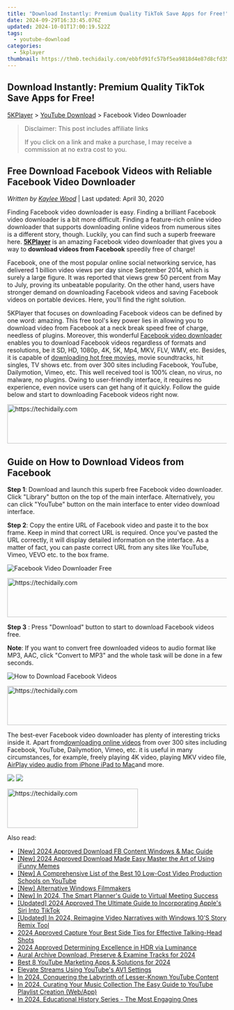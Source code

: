 ```yaml
---
title: "Download Instantly: Premium Quality TikTok Save Apps for Free!"
date: 2024-09-29T16:33:45.076Z
updated: 2024-10-01T17:00:19.522Z
tags:
  - youtube-download
categories:
  - 5kplayer
thumbnail: https://thmb.techidaily.com/ebbfd91fc57bf5ea9818d4e87d8cfd35544a71921ce7ca73b2986ee75e83dd45.jpg
---
```


## Download Instantly: Premium Quality TikTok Save Apps for Free!

[5KPlayer](https://tools.techidaily.com/5kplayer/products/) \> [YouTube Download](https://tools.techidaily.com/5kplayer/youtube-download/) \> Facebook Video Downloader 

>  Disclaimer: This post includes affiliate links
>
>  If you click on a link and make a purchase, I may receive a commission at no extra cost to you.
>

## Free Download Facebook Videos with Reliable Facebook Video Downloader

 _Written by [Kaylee Wood](https://www.quora.com/profile/Amanda-Hu-21)_ | Last updated: April 30, 2020 

Finding Facebook video downloader is easy. Finding a brilliant Facebook video downloader is a bit more difficult. Finding a feature-rich online video downloader that supports downloading online videos from numerous sites is a different story, though. Luckily, you can find such a superb freeware here. [**5KPlayer**](https://tools.techidaily.com/5kplayer/products/) is an amazing Facebook video downloader that gives you a way to **download videos from Facebook** speedily free of charge! 

Facebook, one of the most popular online social networking service, has delivered 1 billion video views per day since September 2014, which is surely a large figure. It was reported that views grew 50 percent from May to July, proving its unbeatable popularity. On the other hand, users have stronger demand on downloading Facebook videos and saving Facebook videos on portable devices. Here, you'll find the right solution.

5KPlayer that focuses on downloading Facebook videos can be defined by one word: amazing. This free tool's key power lies in allowing you to download video from Facebook at a neck break speed free of charge, needless of plugins. Moreover, this wonderful [Facebook video downloader](https://tools.techidaily.com/5kplayer/youtube-download/) enables you to download Facebook videos regardless of formats and resolutions, be it SD, HD, 1080p, 4K, 5K, Mp4, MKV, FLV, WMV, etc. Besides, it is capable of [downloading hot free movies](https://tools.techidaily.com/5kplayer/youtube-download/), movie soundtracks, hit singles, TV shows etc. from over 300 sites including Facebook, YouTube, Dailymotion, Vimeo, etc. This well received tool is 100% clean, no virus, no malware, no plugins. Owing to user-friendly interface, it requires no experience, even novice users can get hang of it quickly. Follow the guide below and start to downloading Facebook videos right now.

<!-- affiliate ads begin -->
<a href="https://aligracehair.sjv.io/c/5597632/1885932/19272" target="_top" id="1885932">
  <img src="//a.impactradius-go.com/display-ad/19272-1885932" border="0" alt="https://techidaily.com" width="728" height="90"/>
</a>
<img height="0" width="0" src="https://aligracehair.sjv.io/i/5597632/1885932/19272" style="position:absolute;visibility:hidden;" border="0" />
<!-- affiliate ads end -->

## Guide on How to Download Videos from Facebook

**Step 1**: Download and launch this superb free Facebook video downloader. Click "Library" button on the top of the main interface. Alternatively, you can click "YouTube" button on the main interface to enter video download interface.

**Step 2**: Copy the entire URL of Facebook video and paste it to the box frame. Keep in mind that correct URL is required. Once you've pasted the URL correctly, it will display detailed information on the interface. As a matter of fact, you can paste correct URL from any sites like YouTube, Vimeo, VEVO etc. to the box frame.

![Facebook Video Downloader Free](https://www.5kplayer.com/youtube-download/img/youtube-0119-01.jpg) 

<!-- affiliate ads begin -->
<a href="https://appsumo.8odi.net/c/5597632/1062447/7443" target="_top" id="1062447">
  <img src="//a.impactradius-go.com/display-ad/7443-1062447" border="0" alt="https://techidaily.com" width="600" height="90"/>
</a>
<img height="0" width="0" src="https://appsumo.8odi.net/i/5597632/1062447/7443" style="position:absolute;visibility:hidden;" border="0" />
<!-- affiliate ads end -->

**Step 3** : Press "Download" button to start to download Facebook videos free.

**Note**: If you want to convert free downloaded videos to audio format like MP3, AAC, click "Convert to MP3" and the whole task will be done in a few seconds.

![How to Download Facebook Videos](https://www.5kplayer.com/youtube-download/img/download-facebook-video.jpg) 

<!-- affiliate ads begin -->
<a href="https://wigfever.sjv.io/c/5597632/2014851/22899" target="_top" id="2014851">
  <img src="//a.impactradius-go.com/display-ad/22899-2014851" border="0" alt="https://techidaily.com" width="728" height="90"/>
</a>
<img height="0" width="0" src="https://wigfever.sjv.io/i/5597632/2014851/22899" style="position:absolute;visibility:hidden;" border="0" />
<!-- affiliate ads end -->

The best-ever Facebook video downloader has plenty of interesting tricks inside it. Apart from[downloading online videos](https://tools.techidaily.com/5kplayer/products/) from over 300 sites including Facebook, YouTube, Dailymotion, Vimeo, etc. it is useful in many circumstances, for example, freely playing 4K video, playing MKV video file, [AirPlay video audio from iPhone iPad to Mac](https://tools.techidaily.com/5kplayer/airplay/)and more. 

[![](https://www.5kplayer.com/youtube-download/../button/freedownwhitewin.png)](https://tools.techidaily.com/5kplayer/products/) [![](https://www.5kplayer.com/youtube-download/../button/freedownbackmac.png)](https://tools.techidaily.com/5kplayer/products/)

<!-- affiliate ads begin -->
<a href="https://aligracehair.sjv.io/c/5597632/1997717/19272" target="_top" id="1997717">
  <img src="//a.impactradius-go.com/display-ad/19272-1997717" border="0" alt="https://techidaily.com" width="300" height="90"/>
</a>
<img height="0" width="0" src="https://aligracehair.sjv.io/i/5597632/1997717/19272" style="position:absolute;visibility:hidden;" border="0" />
<!-- affiliate ads end -->

<ins class="adsbygoogle"
     style="display:block"
     data-ad-format="autorelaxed"
     data-ad-client="ca-pub-7571918770474297"
     data-ad-slot="1223367746"></ins>

<ins class="adsbygoogle"
     style="display:block"
     data-ad-client="ca-pub-7571918770474297"
     data-ad-slot="8358498916"
     data-ad-format="auto"
     data-full-width-responsive="true"></ins>

<span class="atpl-alsoreadstyle">Also read:</span>
<div><ul>
<li><a href="https://facebook-clips.techidaily.com/new-2024-approved-download-fb-content-windows-and-mac-guide/"><u>[New] 2024 Approved Download FB Content Windows & Mac Guide</u></a></li>
<li><a href="https://article-helps.techidaily.com/new-2024-approved-download-made-easy-master-the-art-of-using-ifunny-memes/"><u>[New] 2024 Approved Download Made Easy Master the Art of Using iFunny Memes</u></a></li>
<li><a href="https://youtube-video-recordings.techidaily.com/new-a-comprehensive-list-of-the-best-10-low-cost-video-production-schools-on-youtube/"><u>[New] A Comprehensive List of the Best 10 Low-Cost Video Production Schools on YouTube</u></a></li>
<li><a href="https://fox-http.techidaily.com/new-alternative-windows-filmmakers/"><u>[New] Alternative Windows Filmmakers</u></a></li>
<li><a href="https://digital-screen-recording.techidaily.com/new-in-2024-the-smart-planners-guide-to-virtual-meeting-success/"><u>[New] In 2024, The Smart Planner's Guide to Virtual Meeting Success</u></a></li>
<li><a href="https://tiktok-video-recordings.techidaily.com/updated-2024-approved-the-ultimate-guide-to-incorporating-apples-siri-into-tiktok/"><u>[Updated] 2024 Approved The Ultimate Guide to Incorporating Apple's Siri Into TikTok</u></a></li>
<li><a href="https://fox-glue.techidaily.com/updated-in-2024-reimagine-video-narratives-with-windows-10s-story-remix-tool/"><u>[Updated] In 2024, Reimagine Video Narratives with Windows 10'S Story Remix Tool</u></a></li>
<li><a href="https://youtube-video-recordings.techidaily.com/2024-approved-capture-your-best-side-tips-for-effective-talking-head-shots/"><u>2024 Approved Capture Your Best Side Tips for Effective Talking-Head Shots</u></a></li>
<li><a href="https://fox-glue.techidaily.com/2024-approved-determining-excellence-in-hdr-via-luminance/"><u>2024 Approved Determining Excellence in HDR via Luminance</u></a></li>
<li><a href="https://screen-mirroring-recording.techidaily.com/aural-archive-download-preserve-and-examine-tracks-for-2024/"><u>Aural Archive Download, Preserve & Examine Tracks for 2024</u></a></li>
<li><a href="https://youtube-video-recordings.techidaily.com/best-8-youtube-marketing-apps-and-solutions-for-2024/"><u>Best 8 YouTube Marketing Apps & Solutions for 2024</u></a></li>
<li><a href="https://youtube-video-recordings.techidaily.com/elevate-streams-using-youtubes-av1-settings/"><u>Elevate Streams Using YouTube's AV1 Settings</u></a></li>
<li><a href="https://youtube-video-recordings.techidaily.com/in-2024-conquering-the-labyrinth-of-lesser-known-youtube-content/"><u>In 2024, Conquering the Labyrinth of Lesser-Known YouTube Content</u></a></li>
<li><a href="https://youtube-video-recordings.techidaily.com/in-2024-curating-your-music-collection-the-easy-guide-to-youtube-playlist-creation-webapp/"><u>In 2024, Curating Your Music Collection The Easy Guide to YouTube Playlist Creation (Web/App)</u></a></li>
<li><a href="https://youtube-video-recordings.techidaily.com/in-2024-educational-history-series-the-most-engaging-ones/"><u>In 2024, Educational History Series - The Most Engaging Ones</u></a></li>
</ul></div>

